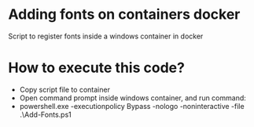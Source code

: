 # Adding fonts on containers docker
Script to register fonts inside a windows container in docker

# How to execute this code?

- Copy script file to container
- Open command prompt inside windows container, and run command:
- powershell.exe -executionpolicy Bypass -nologo -noninteractive -file .\Add-Fonts.ps1
    
  
